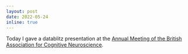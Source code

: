 ```yaml
---
layout: post
date: 2022-05-24
inline: true
---
```


Today I gave a datablitz presentation at the <a href="https://www.bacn.co.uk/conferences">Annual Meeting of the British Association for Cognitive Neuroscience</a>. 
